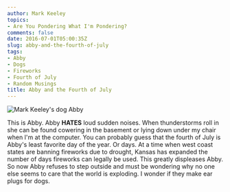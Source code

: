 ```yaml
---
author: Mark Keeley
topics:
- Are You Pondering What I'm Pondering?
comments: false
date: 2016-07-01T05:00:35Z
slug: abby-and-the-fourth-of-july
tags:
- Abby
- Dogs
- Fireworks
- Fourth of July
- Random Musings
title: Abby and the Fourth of July
---
```

![Mark Keeley's dog Abby](/media/img/abby.jpg)

This is Abby. Abby **HATES** loud sudden noises. When thunderstorms roll in she can be found cowering in the basement or lying down under my chair when I'm at the computer. You can probably guess that the fourth of July is Abby's least favorite day of the year. Or days. At a time when west coast states are banning fireworks due to drought, Kansas has expanded the number of days fireworks can legally be used. This greatly displeases Abby. So now Abby refuses to step outside and must be wondering why no one else seems to care that the world is exploding. I wonder if they make ear plugs for dogs.

<!--more-->
